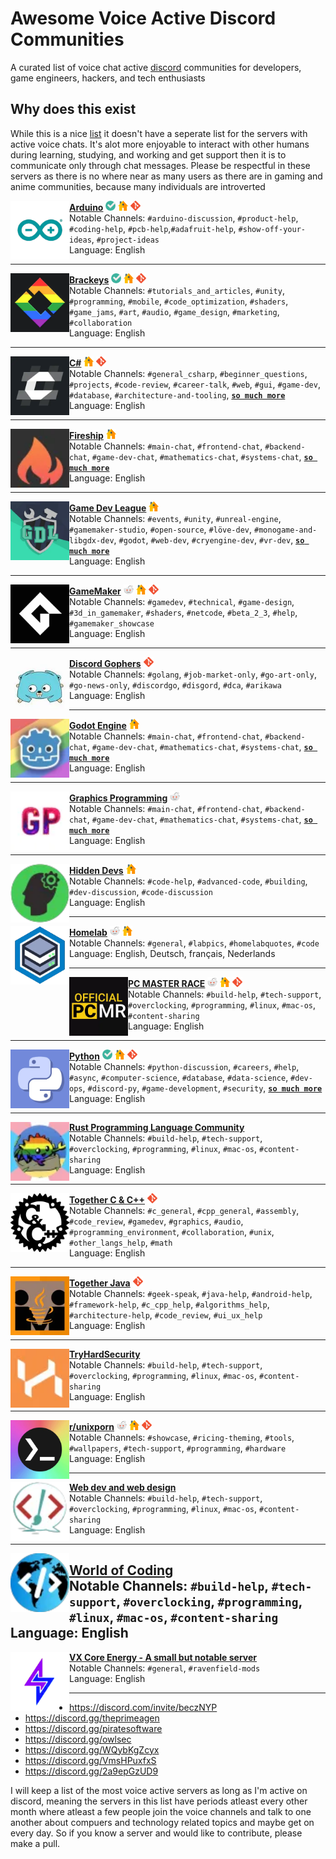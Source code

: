 # Awesome Voice Active Discord Communities
A curated list of voice chat active [discord](discord.gg) communities for developers, game engineers, hackers, and tech enthusiasts

## Why does this exist
While this is a nice [list](https://github.com/mhxion/awesome-discord-communities) it doesn't have a seperate list for the servers with active voice chats. It's alot more enjoyable to interact with other humans during learning, studying, and working and get support then it is to communicate only through chat messages. Please be respectful in these servers as there is no where near as many users as there are in gaming and anime communities, because many individuals are introverted





<img align="left" height="94px" width="94px" alt="Server Icon" src="images/server_icons/arduino.webp">

[__Arduino__](https://discord.gg/invite/arduino-420594746990526466) [<img height="16px" width="16px" alt="Official Badge" src="images/badges/official.webp">](badges.md#official-identification-badge) [<img height="16px" width="16px" alt="Homepage URL" src="images/badges/homepage.webp">](https://arduino.cc/) [<img height="16px" width="16px" alt="Git Repository" src="images/badges/git.webp">](https://github.com/BluLightShow/arduino-bot) \
Notable Channels: `#arduino-discussion`, `#product-help`, `#coding-help`, `#pcb-help`,`#adafruit-help`, `#show-off-your-ideas`, `#project-ideas` \
Language: English

---
  
<img align="left" height="94px" width="94px" alt="Server Icon" src="images/server_icons/brackeys.webp">

[__Brackeys__](https://discord.com/invite/brackeys) [<img height="16px" width="16px" alt="Official Badge" src="images/badges/official.webp">](badges.md#official-identification-badge) [<img height="16px" width="16px" alt="Homepage URL" src="images/badges/homepage.webp">](https://www.youtube.com/channel/UCYbK_tjZ2OrIZFBvU6CCMiA) [<img height="16px" width="16px" alt="Git Repository" src="images/badges/git.webp">](https://github.com/Brackeys) \
Notable Channels: `#tutorials_and_articles`, `#unity`, `#programming`, `#mobile`, `#code_optimization`, `#shaders`, `#game_jams`, `#art`, `#audio`, `#game_design`, `#marketing`, `#collaboration` \
Language: English

---

<img align="left" height="94px" width="94px" alt="Server Icon" src="images/server_icons/c_sharp.webp">

[__C#__](https://discord.com/invite/csharp) [<img height="16px" width="16px" alt="Homepage URL" src="images/badges/homepage.webp">](http://discord-csharp.github.io/) [<img height="16px" width="16px" alt="Git Repository" src="images/badges/git.webp">](https://github.com/discord-csharp) \
Notable Channels: `#general_csharp`, `#beginner_questions`, `#projects`, `#code-review`, `#career-talk`, `#web`, `#gui`, `#game-dev`, `#database`, `#architecture-and-tooling`, __[`so much more`](badges.md#so-much-more)__ \
Language: English

---

<img align="left" height="94px" width="94px" alt="Server Icon" src="images/server_icons/fireship.webp">

[__Fireship__](https://discord.com/invite/fireship) [<img height="16px" width="16px" alt="Homepage URL" src="images/badges/homepage.webp">](https://fireship.io/) \
Notable Channels: `#main-chat`, `#frontend-chat`, `#backend-chat`, `#game-dev-chat`, `#mathematics-chat`, `#systems-chat`, __[`so much more`](badges.md#so-much-more)__ \
Language: English

---

<img align="left" height="94px" width="94px" alt="Server Icon" src="images/server_icons/game_dev_league.webp">

[__Game Dev League__](https://discord.com/invite/gamedev) [<img height="16px" width="16px" alt="Homepage URL" src="images/badges/homepage.webp">](https://gamedevleague.com/) \
Notable Channels: `#events`, `#unity`, `#unreal-engine`, `#gamemaker-studio`, `#open-source`, `#löve-dev`, `#monogame-and-libgdx-dev`, `#godot`, `#web-dev`, `#cryengine-dev`, `#vr-dev`, __[`so much more`](badges.md#so-much-more)__ \
Language: English

---

<img align="left" height="94px" width="94px" alt="Server Icon" src="images/server_icons/gamemaker.webp">

[__GameMaker__](https://discord.gg/invite/gamemaker) [<img height="16px" width="16px" alt="Reddit Badge" src="images/badges/reddit.webp">](badges.md#reddit-badge) [<img height="16px" width="16px" alt="Homepage URL" src="images/badges/homepage.webp">](https://www.reddit.com/r/gamemaker/) [<img height="16px" width="16px" alt="Git Repository" src="images/badges/git.webp">](https://github.com/GameMakerDiscord) \
Notable Channels: `#gamedev`, `#technical`, `#game-design`, `#3d_in_gamemaker`, `#shaders`, `#netcode`, `#beta_2_3`, `#help`, `#gamemaker_showcase` \
Language: English

---

<img align="left" height="94px" width="94px" alt="Server Icon" src="images/server_icons/discord_gophers.webp">

[__Discord Gophers__](https://discord.gg/invite/golang) [<img height="16px" width="16px" alt="Git Repository" src="images/badges/git.webp">](https://github.com/bwmarrin/discordgo)\
Notable Channels: `#golang`, `#job-market-only`, `#go-art-only`, `#go-news-only`, `#discordgo`, `#disgord`, `#dca`, `#arikawa`
Language: English

---

<img align="left" height="94px" width="94px" alt="Server Icon" src="images/server_icons/godotengine.webp">

[__Godot Engine__](https://discord.com/invite/4JBkykG) [<img height="16px" width="16px" alt="Homepage URL" src="images/badges/homepage.webp">](https://godotengine.org/community/) \
Notable Channels: `#main-chat`, `#frontend-chat`, `#backend-chat`, `#game-dev-chat`, `#mathematics-chat`, `#systems-chat`, __[`so much more`](badges.md#so-much-more)__ \
Language: English

---

<img align="left" height="94px" width="94px" alt="Server Icon" src="images/server_icons/graphicsprogramming.webp">

[__Graphics Programming__](https://discord.com/invite/jzvnsqHSxd) [<img height="16px" width="16px" alt="Reddit Badge" src="images/badges/reddit.webp">](https://www.reddit.com/r/GraphicsProgramming/) \
Notable Channels: `#main-chat`, `#frontend-chat`, `#backend-chat`, `#game-dev-chat`, `#mathematics-chat`, `#systems-chat`, __[`so much more`](badges.md#so-much-more)__ \
Language: English

---

<img align="left" height="94px" width="94px" alt="Server Icon" src="images/server_icons/hiddendevs.webp">

[__Hidden Devs__](https://discord.com/invite/hd) [<img height="16px" width="16px" alt="Homepage URL" src="images/badges/homepage.webp">](https://hiddendevs.com/) \
Notable Channels: `#code-help`, `#advanced-code`, `#building`, `#dev-discussion`, `#code-discussion` \
Language: English


---

<img align="left" height="94px" width="94px" alt="Server Icon" src="images/server_icons/homelab.webp">

[__Homelab__](https://discord.com/invite/homelab) [<img height="16px" width="16px" alt="Reddit Badge" src="images/badges/reddit.webp">](badges.md#reddit-badge) [<img height="16px" width="16px" alt="Homepage URL" src="images/badges/homepage.webp">](https://www.reddit.com/r/homelab/) \
Notable Channels: `#general`, `#labpics`, `#homelabquotes`, `#code` \
Language: English, Deutsch, français, Nederlands

---

<img align="left" height="94px" width="94px" alt="Server Icon" src="images/server_icons/pc_master_race.webp">

[__PC MASTER RACE__](https://discord.com/invite/pcmr) [<img height="16px" width="16px" alt="Reddit Badge" src="images/badges/reddit.webp">](badges.md#reddit-badge) [<img height="16px" width="16px" alt="Homepage URL" src="images/badges/homepage.webp">](https://www.reddit.com/r/pcmasterrace/) [<img height="16px" width="16px" alt="Git Repository" src="images/badges/git.webp">](https://github.com/izy521/Sera-PCMR) \
Notable Channels: `#build-help`, `#tech-support`, `#overclocking`, `#programming`, `#linux`, `#mac-os`, `#content-sharing` \
Language: English

---

<img align="left" height="94px" width="94px" alt="Server Icon" src="images/server_icons/python.webp">

[__Python__](https://discord.com/invite/python) [<img height="16px" width="16px" alt="Official Badge" src="images/badges/official.webp">](badges.md#official-identification-badge) [<img height="16px" width="16px" alt="Homepage URL" src="images/badges/homepage.webp">](https://pythondiscord.com/) [<img height="16px" width="16px" alt="Git Repository" src="images/badges/git.webp">](https://github.com/python-discord/) \
Notable Channels: `#python-discussion`, `#careers`, `#help`, `#async`, `#computer-science`, `#database`, `#data-science`, `#dev-ops`, `#discord-py`, `#game-development`, `#security`, __[`so much more`](badges.md#so-much-more)__ \
Language: English

---

<img align="left" height="94px" width="94px" alt="Server Icon" src="images/server_icons/rust-lang-community.webp">

[__Rust Programming Language Community__](https://discord.com/invite/rust-lang-community) \
Notable Channels: `#build-help`, `#tech-support`, `#overclocking`, `#programming`, `#linux`, `#mac-os`, `#content-sharing` \
Language: English  

---

<img align="left" height="94px" width="94px" alt="Server Icon" src="images/server_icons/together_c_and_c_plus_plus.webp">

[__Together C & C++__](https://discord.com/invite/tccpp) [<img height="16px" width="16px" alt="Git Repository" src="images/badges/git.webp">](https://github.com/Headline/discord-compiler-bot) \
Notable Channels: `#c_general`, `#cpp_general`, `#assembly`, `#code_review`, `#gamedev`, `#graphics`, `#audio`, `#programming_environment`, `#collaboration`, `#unix`, `#other_langs_help`, `#math` \
Language: English

---

<img align="left" height="94px" width="94px" alt="Server Icon" src="images/server_icons/together_java.webp">

[__Together Java__](https://discord.gg/together-java-272761734820003841) [<img height="16px" width="16px" alt="Git Repository" src="images/badges/git.webp">](https://github.com/Together-Java) \
Notable Channels: `#geek-speak`, `#java-help`, `#android-help`, `#framework-help`, `#c_cpp_help`, `#algorithms_help`, `#architecture-help`, `#code_review`, `#ui_ux_help`\
Language: English

---

<img align="left" height="94px" width="94px" alt="Server Icon" src="images/server_icons/tryhardsecurity.webp">

[__TryHardSecurity__](https://discord.com/invite/tryhardsecurity) \
Notable Channels: `#build-help`, `#tech-support`, `#overclocking`, `#programming`, `#linux`, `#mac-os`, `#content-sharing` \
Language: English  

---

<img align="left" height="94px" width="94px" alt="Server Icon" src="images/server_icons/r_unixporn.webp">

[__r/unixporn__](https://discord.com/invite/unixporn) [<img height="16px" width="16px" alt="Reddit Badge" src="images/badges/reddit.webp">](badges.md#reddit-badge) [<img height="16px" width="16px" alt="Homepage URL" src="images/badges/homepage.webp">](https://www.reddit.com/r/unixporn/) [<img height="16px" width="16px" alt="Git Repository" src="images/badges/git.webp">](https://github.com/unixporn) \
Notable Channels: `#showcase`, `#ricing-theming`, `#tools`, `#wallpapers`, `#tech-support`, `#programming`, `#hardware` \
Language: English 

---

<img align="left" height="94px" width="94px" alt="Server Icon" src="images/server_icons/webdev.webp">

[__Web dev and web design__](https://discord.com/invite/web) \
Notable Channels: `#build-help`, `#tech-support`, `#overclocking`, `#programming`, `#linux`, `#mac-os`, `#content-sharing` \
Language: English  

---

<img align="left" height="94px" width="94px" alt="Server Icon" src="images/server_icons/woc.webp">

[__World of Coding__](https://discord.com/invite/program) \
Notable Channels: `#build-help`, `#tech-support`, `#overclocking`, `#programming`, `#linux`, `#mac-os`, `#content-sharing` \
Language: English  
---

<img align="left" height="94px" width="94px" alt="Server Icon" src="images/server_icons/vxcore.png">

[__VX Core Energy - A small but notable server__](https://discord.gg/XDBXVredrm) \
Notable Channels: `#general`, `#ravenfield-mods` \
Language: English  

---

* https://discord.com/invite/beczNYP
* https://discord.gg/theprimeagen
* https://discord.gg/piratesoftware
* https://discord.gg/owlsec
* https://discord.gg/WQybKgZcyx
* https://discord.gg/VmsHPuxfxS
* https://discord.gg/2a9epGzUD9


I will keep a list of the most voice active servers as long as I'm active on discord, meaning the servers in this list have periods atleast every other month where atleast a few people join the voice channels and talk to one another about compuers and technology related topics and maybe get on every day. So if you know a server and would like to contribute, please make a pull.

